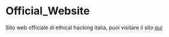 # Official_Website
Sito web officiale di ethical hacking italia, puoi visitare il sito <a href="https://ethical-hacking-italia.web.app/">qui<a>
